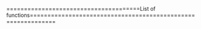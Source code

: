 ======================================List of functions=============================================================
